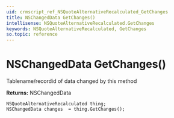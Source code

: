 ```yaml
---
uid: crmscript_ref_NSQuoteAlternativeRecalculated_GetChanges
title: NSChangedData GetChanges()
intellisense: NSQuoteAlternativeRecalculated.GetChanges
keywords: NSQuoteAlternativeRecalculated, GetChanges
so.topic: reference
---
```


# NSChangedData GetChanges()

Tablename/recordid of data changed by this method

**Returns:** NSChangedData

```crmscript
NSQuoteAlternativeRecalculated thing;
NSChangedData changes  = thing.GetChanges();
```

